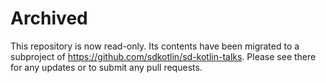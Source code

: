 # Archived

This repository is now read-only.  Its contents have been migrated to a subproject of https://github.com/sdkotlin/sd-kotlin-talks.  Please see there for any updates or to submit any pull requests.
